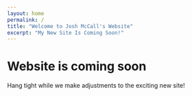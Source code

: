 ```yaml
---
layout: home
permalink: /
title: "Welcome to Josh McCall's Website"
excerpt: "My New Site Is Coming Soon!"
---
```

# Website is coming soon
Hang tight while we make adjustments to the exciting new site!
